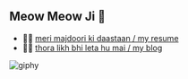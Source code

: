 ## Meow Meow Ji 🙏

- 👷‍♂️ [meri majdoori ki daastaan / my resume](./resume.pdf)
- 🧑‍💻 [thora likh bhi leta hu mai / my blog]()


![giphy](https://github.com/user-attachments/assets/703222fd-4d31-4940-9904-4ed98f8dbc59)

